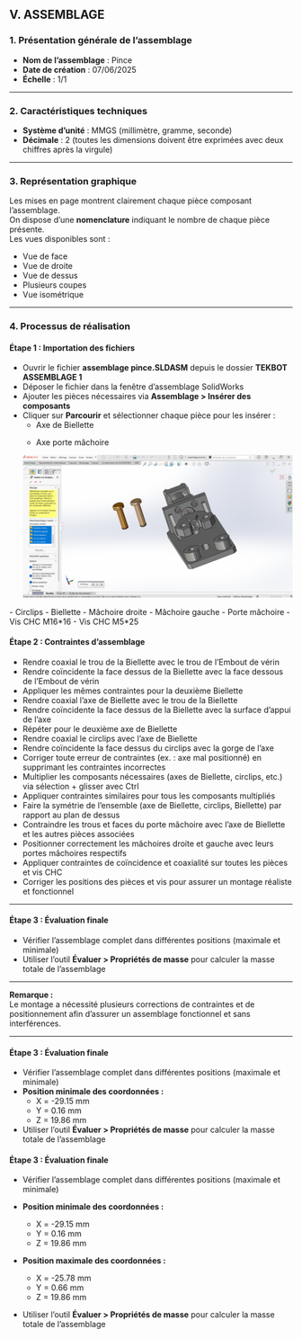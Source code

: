 ## V. ASSEMBLAGE

### 1. Présentation générale de l’assemblage

- **Nom de l’assemblage** : Pince  
- **Date de création** : 07/06/2025  
- **Échelle** : 1/1  

---

### 2. Caractéristiques techniques

- **Système d’unité** : MMGS (millimètre, gramme, seconde)  
- **Décimale** : 2 (toutes les dimensions doivent être exprimées avec deux chiffres après la virgule)  

---

### 3. Représentation graphique

Les mises en page montrent clairement chaque pièce composant l’assemblage.  
On dispose d’une **nomenclature** indiquant le nombre de chaque pièce présente.  
Les vues disponibles sont :  
- Vue de face  
- Vue de droite  
- Vue de dessus  
- Plusieurs coupes  
- Vue isométrique  

---

### 4. Processus de réalisation

#### Étape 1 : Importation des fichiers

- Ouvrir le fichier **assemblage pince.SLDASM** depuis le dossier **TEKBOT ASSEMBLAGE 1**  
- Déposer le fichier dans la fenêtre d’assemblage SolidWorks  
- Ajouter les pièces nécessaires via **Assemblage > Insérer des composants**  
- Cliquer sur **Parcourir** et sélectionner chaque pièce pour les insérer :  
  - Axe de Biellette
    </p>
  - Axe porte mâchoire
    <p align="center">
  <img src="./Images/z3.png" alt="Image 1" width="600">
</p>
  - Circlips  
  - Biellette  
  - Mâchoire droite  
  - Mâchoire gauche  
  - Porte mâchoire  
  - Vis CHC M16*16  
  - Vis CHC M5*25  

#### Étape 2 : Contraintes d’assemblage

- Rendre coaxial le trou de la Biellette avec le trou de l’Embout de vérin  
- Rendre coïncidente la face dessus de la Biellette avec la face dessous de l’Embout de vérin  
- Appliquer les mêmes contraintes pour la deuxième Biellette  
- Rendre coaxial l’axe de Biellette avec le trou de la Biellette  
- Rendre coïncidente la face dessus de la Biellette avec la surface d’appui de l’axe  
- Répéter pour le deuxième axe de Biellette  
- Rendre coaxial le circlips avec l’axe de Biellette  
- Rendre coïncidente la face dessus du circlips avec la gorge de l’axe  
- Corriger toute erreur de contraintes (ex. : axe mal positionné) en supprimant les contraintes incorrectes  
- Multiplier les composants nécessaires (axes de Biellette, circlips, etc.) via sélection + glisser avec Ctrl  
- Appliquer contraintes similaires pour tous les composants multipliés  
- Faire la symétrie de l’ensemble (axe de Biellette, circlips, Biellette) par rapport au plan de dessus  
- Contraindre les trous et faces du porte mâchoire avec l’axe de Biellette et les autres pièces associées  
- Positionner correctement les mâchoires droite et gauche avec leurs portes mâchoires respectifs  
- Appliquer contraintes de coïncidence et coaxialité sur toutes les pièces et vis CHC  
- Corriger les positions des pièces et vis pour assurer un montage réaliste et fonctionnel  

---

#### Étape 3 : Évaluation finale

- Vérifier l’assemblage complet dans différentes positions (maximale et minimale)  
- Utiliser l’outil **Évaluer > Propriétés de masse** pour calculer la masse totale de l’assemblage  

---

**Remarque :**  
Le montage a nécessité plusieurs corrections de contraintes et de positionnement afin d’assurer un assemblage fonctionnel et sans interférences.

---
#### Étape 3 : Évaluation finale

- Vérifier l’assemblage complet dans différentes positions (maximale et minimale)  
- **Position minimale des coordonnées :**  
  - X = -29.15 mm  
  - Y = 0.16 mm  
  - Z = 19.86 mm  
- Utiliser l’outil **Évaluer > Propriétés de masse** pour calculer la masse totale de l’assemblage  
#### Étape 3 : Évaluation finale

- Vérifier l’assemblage complet dans différentes positions (maximale et minimale)  

- **Position minimale des coordonnées :**  
  - X = -29.15 mm  
  - Y = 0.16 mm  
  - Z = 19.86 mm  

- **Position maximale des coordonnées :**  
  - X = -25.78 mm  
  - Y = 0.66 mm  
  - Z = 19.86 mm  

- Utiliser l’outil **Évaluer > Propriétés de masse** pour calculer la masse totale de l’assemblage  

